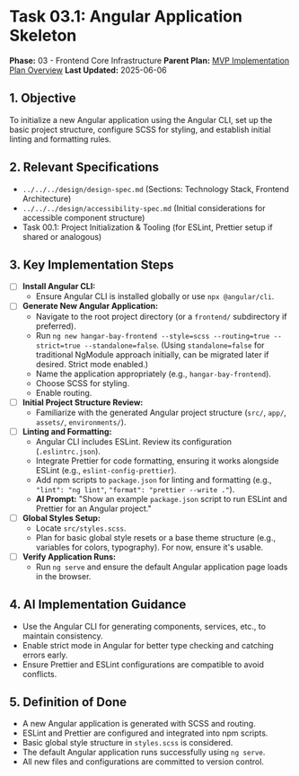 # Task 03.1: Angular Application Skeleton

**Phase:** 03 - Frontend Core Infrastructure
**Parent Plan:** [MVP Implementation Plan Overview](../00-mvp-implementation-plan-overview.md)
**Last Updated:** 2025-06-06

## 1. Objective

To initialize a new Angular application using the Angular CLI, set up the basic project structure, configure SCSS for styling, and establish initial linting and formatting rules.

## 2. Relevant Specifications

*   `../../../design/design-spec.md` (Sections: Technology Stack, Frontend Architecture)
*   `../../../design/accessibility-spec.md` (Initial considerations for accessible component structure)
*   Task 00.1: Project Initialization & Tooling (for ESLint, Prettier setup if shared or analogous)

## 3. Key Implementation Steps

*   [ ] **Install Angular CLI:**
    *   Ensure Angular CLI is installed globally or use `npx @angular/cli`.
*   [ ] **Generate New Angular Application:**
    *   Navigate to the root project directory (or a `frontend/` subdirectory if preferred).
    *   Run `ng new hangar-bay-frontend --style=scss --routing=true --strict=true --standalone=false`. (Using `standalone=false` for traditional NgModule approach initially, can be migrated later if desired. Strict mode enabled.)
    *   Name the application appropriately (e.g., `hangar-bay-frontend`).
    *   Choose SCSS for styling.
    *   Enable routing.
*   [ ] **Initial Project Structure Review:**
    *   Familiarize with the generated Angular project structure (`src/`, `app/`, `assets/`, `environments/`).
*   [ ] **Linting and Formatting:**
    *   Angular CLI includes ESLint. Review its configuration (`.eslintrc.json`).
    *   Integrate Prettier for code formatting, ensuring it works alongside ESLint (e.g., `eslint-config-prettier`).
    *   Add npm scripts to `package.json` for linting and formatting (e.g., `"lint": "ng lint"`, `"format": "prettier --write ."`).
    *   **AI Prompt:** "Show an example `package.json` script to run ESLint and Prettier for an Angular project."
*   [ ] **Global Styles Setup:**
    *   Locate `src/styles.scss`.
    *   Plan for basic global style resets or a base theme structure (e.g., variables for colors, typography). For now, ensure it's usable.
*   [ ] **Verify Application Runs:**
    *   Run `ng serve` and ensure the default Angular application page loads in the browser.

## 4. AI Implementation Guidance

*   Use the Angular CLI for generating components, services, etc., to maintain consistency.
*   Enable strict mode in Angular for better type checking and catching errors early.
*   Ensure Prettier and ESLint configurations are compatible to avoid conflicts.

## 5. Definition of Done

*   A new Angular application is generated with SCSS and routing.
*   ESLint and Prettier are configured and integrated into npm scripts.
*   Basic global style structure in `styles.scss` is considered.
*   The default Angular application runs successfully using `ng serve`.
*   All new files and configurations are committed to version control.
